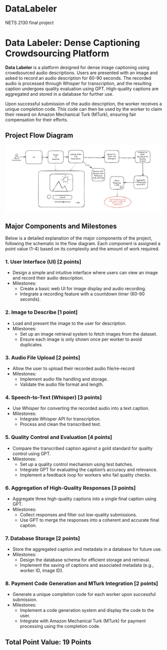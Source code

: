 # DataLabeler
NETS 2130 final project


# Data Labeler: Dense Captioning Crowdsourcing Platform

**Data Labeler** is a platform designed for dense image captioning using crowdsourced audio descriptions. Users are presented with an image and asked to record an audio description for 60-90 seconds. The recorded audio is processed through Whisper for transcription, and the resulting caption undergoes quality evaluation using GPT. High-quality captions are aggregated and stored in a database for further use.

Upon successful submission of the audio description, the worker receives a unique completion code. This code can then be used by the worker to claim their reward on Amazon Mechanical Turk (MTurk), ensuring fair compensation for their efforts.

## Project Flow Diagram

![Flow Diagram](./docs/flowchart.png)

## Major Components and Milestones

Below is a detailed explanation of the major components of the project, following the schematic in the flow diagram. Each component is assigned a point value (1-4) based on its complexity and the amount of work required.

### 1. **User Interface (UI) [2 points]**
   - Design a simple and intuitive interface where users can view an image and record their audio description.
   - Milestones:
     - Create a basic web UI for image display and audio recording.
     - Integrate a recording feature with a countdown timer (60-90 seconds).

### 2. **Image to Describe [1 point]**
   - Load and present the image to the user for description.
   - Milestones:
     - Set up an image retrieval system to fetch images from the dataset.
     - Ensure each image is only shown once per worker to avoid duplicates.

### 3. **Audio File Upload [2 points]**
   - Allow the user to upload their recorded audio file/re-record
   - Milestones:
     - Implement audio file handling and storage.
     - Validate the audio file format and length.

### 4. **Speech-to-Text (Whisper) [3 points]**
   - Use Whisper for converting the recorded audio into a text caption.
   - Milestones:
     - Integrate Whisper API for transcription.
     - Process and clean the transcribed text.

### 5. **Quality Control and Evaluation [4 points]**
   - Compare the transcribed caption against a gold standard for quality control using GPT.
   - Milestones:
     - Set up a quality control mechanism using test batches.
     - Integrate GPT for evaluating the caption’s accuracy and relevance.
     - Implement a feedback loop for workers who fail quality checks.

### 6. **Aggregation of High-Quality Responses [3 points]**
   - Aggregate three high-quality captions into a single final caption using GPT.
   - Milestones:
     - Collect responses and filter out low-quality submissions.
     - Use GPT to merge the responses into a coherent and accurate final caption.

### 7. **Database Storage [2 points]**
   - Store the aggregated caption and metadata in a database for future use.
   - Milestones:
     - Design the database schema for efficient storage and retrieval.
     - Implement the saving of captions and associated metadata (e.g., worker ID, image ID).

### 8. **Payment Code Generation and MTurk Integration [2 points]**
   - Generate a unique completion code for each worker upon successful submission.
   - Milestones:
     - Implement a code generation system and display the code to the user.
     - Integrate with Amazon Mechanical Turk (MTurk) for payment processing using the completion code.

## Total Point Value: **19 Points**
